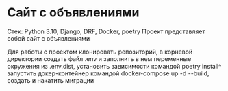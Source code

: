 # Сайт с объявлениями
Стек: Python 3.10, Django, DRF, Docker, poetry
Проект представляет собой сайт с объявлениями

Для работы с проектом клонировать репозиторий, в корневой директории создать файл .env и заполнить в нем переменные 
окружения из .env.dist, установить зависимости командой poetry install^ запустить докер-контейнер командой 
docker-compose up -d 
--build, создать и 
накатить миграции